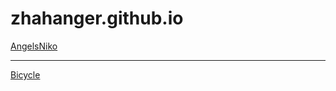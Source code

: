 # zhahanger.github.io
[AngelsNiko](https://zhahanger.github.io/angelsNiko/)
***
[Bicycle](https://zhahanger.github.io/bicycle/)
